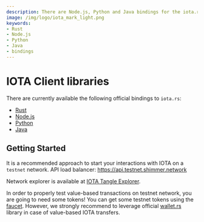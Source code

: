 ```yaml
---
description: There are Node.js, Python and Java bindings for the iota.rs client Rust library.
image: /img/logo/iota_mark_light.png
keywords:
- Rust
- Node.js
- Python 
- Java
- bindings
---
```

# IOTA Client libraries

There are currently available the following official bindings to `iota.rs`:

- [Rust](../getting_started/rust.mdx) 
- [Node.js](../getting_started/nodejs.mdx) 
- [Python](../getting_started/python.mdx) 
- [Java](../getting_started/java.mdx) 

## Getting Started

It is a recommended approach to start your interactions with IOTA on a `testnet` network. API load balancer: https://api.testnet.shimmer.network

Network explorer is available at [IOTA Tangle Explorer](https://explorer.shimmer.network/testnet).

In order to properly test value-based transactions on testnet network, you are going to need some tokens! You can get some testnet tokens using the [faucet](https://faucet.testnet.shimmer.network). However, we strongly recommend to leverage official [wallet.rs](https://wiki.iota.org/shimmer/wallet.rs/welcome) library in case of value-based IOTA transfers.